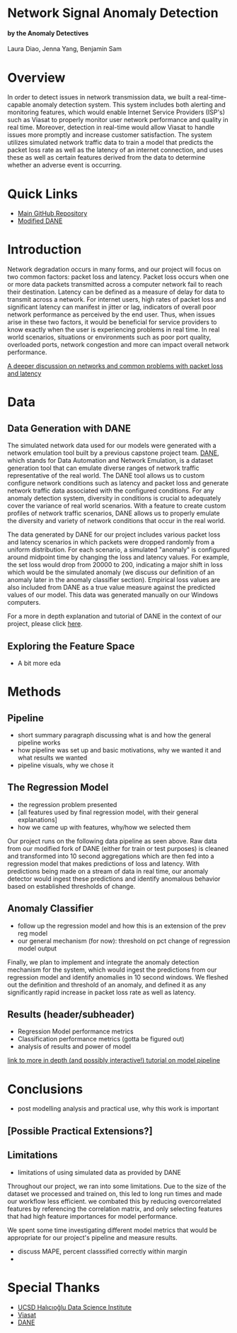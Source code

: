 # Network Signal Anomaly Detection
#### by the Anomaly Detectives
Laura Diao, Jenna Yang, Benjamin Sam

# Overview
In order to detect issues in network transmission data, we built a real-time-capable anomaly detection system. This system includes both alerting and monitoring features, which would enable Internet Service Providers (ISP's) such as Viasat to properly monitor user network performance and quality in real time. Moreover, detection in real-time would allow Viasat to handle issues more promptly and increase customer satisfaction. The system utilizes simulated network traffic data to train a model that predicts the packet loss rate as well as the latency of an internet connection, and uses these as well as certain features derived from the data to determine whether an adverse event is occurring.

# Quick Links
- [Main GitHub Repository](https://github.com/LauraDiao/Q2)
- [Modified DANE](https://github.com/jenna-my/modified_dane)

# Introduction
Network degradation occurs in many forms, and our project will focus on two common factors: packet loss and latency. Packet loss occurs when one or more data packets transmitted across a computer network fail to reach their destination. Latency can be defined as a measure of delay for data to transmit across a network. For internet users, high rates of packet loss and significant latency can manifest in jitter or lag, indicators of overall poor network performance as perceived by the end user. Thus, when issues arise in these two factors, it would be beneficial for service providers to know exactly when the user is experiencing problems in real time. In real world scenarios, situations or environments such as poor port quality, overloaded ports, network congestion and more can impact overall network performance.

[A deeper discussion on networks and common problems with packet loss and latency](network-domain.md)

# Data

## Data Generation with DANE
The simulated network data used for our models were generated with a network emulation tool built by a previous capstone project team. [DANE](https://dane-tool.github.io/dane/), which stands for Data Automation and Network Emulation, is a dataset generation tool that can emulate diverse ranges of network traffic representative of the real world. The DANE tool allows us to custom configure network conditions such as latency and packet loss and generate network traffic data associated with the configured conditions.
For any anomaly detection system, diversity in conditions is crucial to adequately cover the variance of real world scenarios. With a feature to create custom profiles of network traffic scenarios, DANE allows us to properly emulate the diversity and variety of network conditions that occur in the real world. 

The data generated by DANE for our project includes various packet loss and latency scenarios in which packets were dropped randomly from a uniform distribution. For each scenario, a simulated "anomaly" is configured around midpoint time by changing the loss and latency values. For example, the set loss would drop from 20000 to 200, indicating a major shift in loss which would be the simulated anomaly (we discuss our definition of an anomaly later in the anomaly classifier section). Empirical loss values are also included from DANE as a true value measure against the predicted values of our model. This data was generated manually on our Windows computers.

For a more in depth explanation and tutorial of DANE in the context of our project, please click [here](dane-details.md).

## Exploring the Feature Space
- A bit more eda

# Methods

## Pipeline
- short summary paragraph discussing what is and how the general pipeline works
- how pipeline was set up and basic motivations, why we wanted it and what results we wanted
- pipeline visuals, why we chose it

## The Regression Model
- the regression problem presented
- [all features used by final regression model, with their general explanations]
- how we came up with features, why/how we selected them

Our project runs on the following data pipeline as seen above. Raw data from our modified fork of DANE (either for train or test purposes) is cleaned and transformed into 10 second aggregations which are then fed into a regression model that makes predictions of loss and latency. With predictions being made on a stream of data in real time, our anomaly detector would ingest these predictions and identify anomalous behavior based on established thresholds of change.  

## Anomaly Classifier
- follow up the regression model and how this is an extension of the prev reg model
- our general mechanism (for now): threshold on pct change of regression model output

Finally, we plan to implement and integrate the anomaly detection mechanism for the system, which would ingest the predictions from our regression model and identify anomalies in 10 second windows. We fleshed out the definition and threshold of an anomaly, and defined it as any significantly rapid increase in packet loss rate as well as latency.

## Results (header/subheader)
- Regression Model performance metrics
- Classification performance metrics (gotta be figured out)
- analysis of results and power of model

[link to more in depth (and possibly interactive!) tutorial on model pipeline](model-details.md)

# Conclusions
- post modelling analysis and practical use, why this work is important

## [Possible Practical Extensions?]

## Limitations
- limitations of using simulated data as provided by DANE

Throughout our project, we ran into some limitations. Due to the size of the dataset we processed and trained on, this led to long run times and made our workflow less efficient. we combated this by reducing overcorrelated features by referencing the correlation matrix, and only selecting features that had high feature importances for model performance.

We spent some time investigating different model metrics that would be appropriate for our project's pipeline and measure results.
- discuss MAPE, percent classsified correctly within margin
-


# Special Thanks
- [UCSD Halıcıoğlu Data Science Institute](https://datascience.ucsd.edu/)
- [Viasat](https://www.viasat.com/)
- [DANE](https://github.com/dane-tool/dane)
